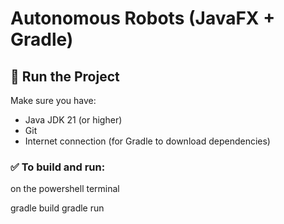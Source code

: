 # Autonomous Robots (JavaFX + Gradle)

## 🚀 Run the Project

Make sure you have:

- Java JDK 21 (or higher)
- Git
- Internet connection (for Gradle to download dependencies)

### ✅ To build and run:
on the powershell terminal

gradle build
gradle run
